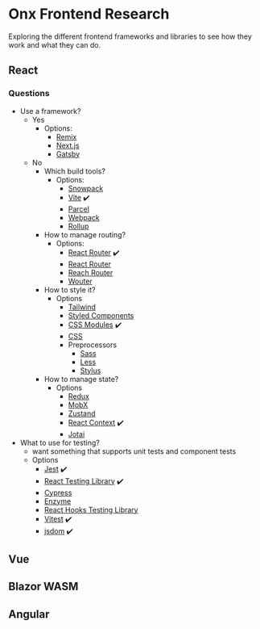 # Onx Frontend Research

Exploring the different frontend frameworks and libraries to see how they work and what they can do.

## React

### Questions

- Use a framework?
  - Yes
    - Options:
      - [Remix](https://remix.run/)
      - [Next.js](https://nextjs.org/)
      - [Gatsby](https://www.gatsbyjs.com/)
  - No
    - Which build tools?
      - Options:
        - [Snowpack](https://www.snowpack.dev/)
        - [Vite](https://vitejs.dev/) :heavy_check_mark:
        - [Parcel](https://parceljs.org/)
        - [Webpack](https://webpack.js.org/)
        - [Rollup](https://rollupjs.org/guide/en/)
    - How to manage routing?
      - Options:
        - [React Router](https://reactrouter.com/) :heavy_check_mark:
        - [React Router](https://reactrouter.com/)
        - [Reach Router](https://reach.tech/router/)
        - [Wouter](https://github.com/molefrog/wouter)
    - How to style it?
      - Options
        - [Tailwind](https://tailwindcss.com/)
        - [Styled Components](https://styled-components.com/)
        - [CSS Modules](https://github.com/css-modules/css-modules) :heavy_check_mark:
        - [CSS](https://developer.mozilla.org/en-US/docs/Web/CSS)
        - Preprocessors
          - [Sass](https://sass-lang.com/)
          - [Less](http://lesscss.org/)
          - [Stylus](https://stylus-lang.com/)
    - How to manage state?
      - Options
        - [Redux](https://redux.js.org/)
        - [MobX](https://mobx.js.org/README.html)
        - [Zustand](https://zustand-demo.pmnd.rs/)
        - [React Context](https://reactjs.org/docs/context.html) :heavy_check_mark:
        - [Jotai](https://jotai.org/)
- What to use for testing?
  - want something that supports unit tests and component tests
  - Options
    - [Jest](https://jestjs.io/) :heavy_check_mark:
    - [React Testing Library](https://testing-library.com/docs/react-testing-library/intro/) :heavy_check_mark:
    - [Cypress](https://www.cypress.io/)
    - [Enzyme](https://enzymejs.github.io/enzyme/)
    - [React Hooks Testing Library](https://react-hooks-testing-library.com/)
    - [Vitest](https://vitest.dev/) :heavy_check_mark:
    - [jsdom](https://github.com/jsdom/jsdom) :heavy_check_mark:

## Vue

## Blazor WASM

## Angular
